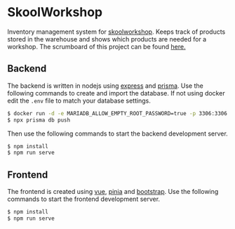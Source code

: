 # SkoolWorkshop

Inventory management system for [skoolworkshop](https://skoolworkshop.nl).
Keeps track of products stored in the warehouse and shows which products are
needed for a workshop. The scrumboard of this project can be found [here.](https://scrum-aei.avans.nl:8443/secure/RapidBoard.jspa)

## Backend

The backend is written in nodejs using [express](https://expressjs.com/) and [prisma](https://www.prisma.io).
Use the following commands to create and import the database. If not using
docker edit the `.env` file to match your database settings.
```bash
$ docker run -d -e MARIADB_ALLOW_EMPTY_ROOT_PASSWORD=true -p 3306:3306 mariadb:latest
$ npx prisma db push
```

Then use the following commands to start the backend development server.
```bash
$ npm install
$ npm run serve
```

## Frontend

The frontend is created using [vue](https://vuejs.org/), [pinia](https://pinia.vuejs.org/) and [bootstrap](https://getbootstrap.com/).
Use the following commands to start the frontend development server.
```bash
$ npm install
$ npm run serve
```
